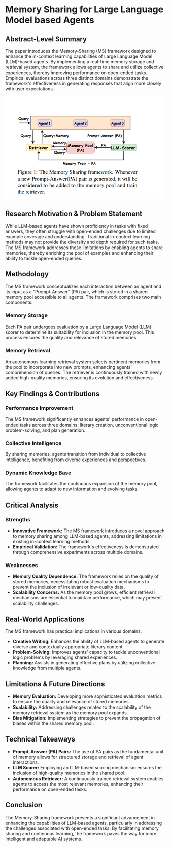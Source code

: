 # Memory Sharing for Large Language Model based Agents

## Abstract-Level Summary

The paper introduces the Memory-Sharing (MS) framework designed to enhance the in-context learning capabilities of Large Language Model (LLM)-based agents. By implementing a real-time memory storage and retrieval system, the framework allows agents to share and utilize collective experiences, thereby improving performance on open-ended tasks. Empirical evaluations across three distinct domains demonstrate the framework's effectiveness in generating responses that align more closely with user expectations.

![Memory Sharing Framework](../Images/MS_Framework.png)

## Research Motivation & Problem Statement

While LLM-based agents have shown proficiency in tasks with fixed answers, they often struggle with open-ended challenges due to limited example coverage and understanding. Traditional in-context learning methods may not provide the diversity and depth required for such tasks. The MS framework addresses these limitations by enabling agents to share memories, thereby enriching the pool of examples and enhancing their ability to tackle open-ended queries.

## Methodology

The MS framework conceptualizes each interaction between an agent and its input as a "Prompt-Answer" (PA) pair, which is stored in a shared memory pool accessible to all agents. The framework comprises two main components:

### Memory Storage
Each PA pair undergoes evaluation by a Large Language Model (LLM) scorer to determine its suitability for inclusion in the memory pool. This process ensures the quality and relevance of stored memories.

### Memory Retrieval
An autonomous learning retrieval system selects pertinent memories from the pool to incorporate into new prompts, enhancing agents' comprehension of queries. The retriever is continuously trained with newly added high-quality memories, ensuring its evolution and effectiveness.

## Key Findings & Contributions

### Performance Improvement
The MS framework significantly enhances agents' performance in open-ended tasks across three domains: literary creation, unconventional logic problem-solving, and plan generation.

### Collective Intelligence
By sharing memories, agents transition from individual to collective intelligence, benefiting from diverse experiences and perspectives.

### Dynamic Knowledge Base
The framework facilitates the continuous expansion of the memory pool, allowing agents to adapt to new information and evolving tasks.

## Critical Analysis

### Strengths

- **Innovative Framework:** The MS framework introduces a novel approach to memory sharing among LLM-based agents, addressing limitations in existing in-context learning methods.
- **Empirical Validation:** The framework's effectiveness is demonstrated through comprehensive experiments across multiple domains.

### Weaknesses

- **Memory Quality Dependence:** The framework relies on the quality of stored memories, necessitating robust evaluation mechanisms to prevent the inclusion of irrelevant or low-quality data.
- **Scalability Concerns:** As the memory pool grows, efficient retrieval mechanisms are essential to maintain performance, which may present scalability challenges.

## Real-World Applications

The MS framework has practical implications in various domains:

- **Creative Writing:** Enhances the ability of LLM-based agents to generate diverse and contextually appropriate literary content.
- **Problem-Solving:** Improves agents' capacity to tackle unconventional logic problems by leveraging shared experiences.
- **Planning:** Assists in generating effective plans by utilizing collective knowledge from multiple agents.

## Limitations & Future Directions

- **Memory Evaluation:** Developing more sophisticated evaluation metrics to ensure the quality and relevance of stored memories.
- **Scalability:** Addressing challenges related to the scalability of the memory retrieval system as the memory pool expands.
- **Bias Mitigation:** Implementing strategies to prevent the propagation of biases within the shared memory pool.

## Technical Takeaways

- **Prompt-Answer (PA) Pairs:** The use of PA pairs as the fundamental unit of memory allows for structured storage and retrieval of agent interactions.
- **LLM Scorer:** Employing an LLM-based scoring mechanism ensures the inclusion of high-quality memories in the shared pool.
- **Autonomous Retriever:** A continuously trained retrieval system enables agents to access the most relevant memories, enhancing their performance on open-ended tasks.

## Conclusion

The Memory-Sharing framework presents a significant advancement in enhancing the capabilities of LLM-based agents, particularly in addressing the challenges associated with open-ended tasks. By facilitating memory sharing and continuous learning, the framework paves the way for more intelligent and adaptable AI systems.
